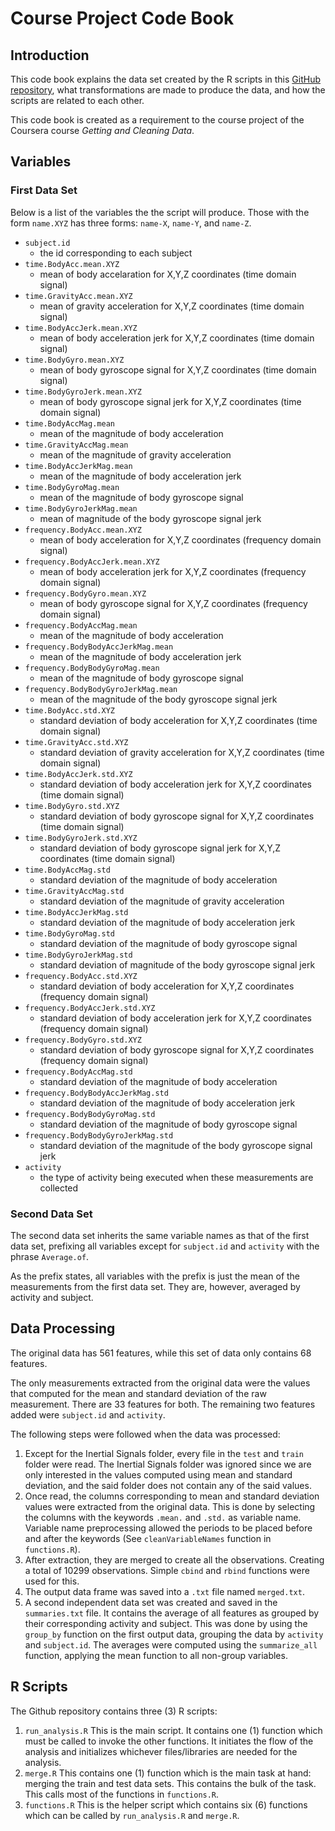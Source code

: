 # Course Project Code Book

## Introduction

This code book explains the data set created by the R scripts in this [GitHub repository](https://github.com/kbppdummy/gcdcourseproject), what transformations are made to produce the data, and how the scripts are related to each other.

This code book is created as a requirement to the course project of the Coursera course _Getting and Cleaning Data_.

## Variables

### First Data Set
Below is a list of the variables the the script will produce. Those with the form `name.XYZ` has three forms: `name-X`, `name-Y`, and `name-Z`.
 - `subject.id`
 	- the id corresponding to each subject
 - `time.BodyAcc.mean.XYZ`
 	- mean of body accelaration for X,Y,Z coordinates (time domain signal)
 - `time.GravityAcc.mean.XYZ`
 	- mean of gravity acceleration for X,Y,Z coordinates (time domain signal)
 - `time.BodyAccJerk.mean.XYZ`
 	- mean of body acceleration jerk for X,Y,Z coordinates (time domain signal)
 - `time.BodyGyro.mean.XYZ`
 	- mean of body gyroscope signal for X,Y,Z coordinates (time domain signal)
 - `time.BodyGyroJerk.mean.XYZ`
 	- mean of body gyroscope signal jerk for X,Y,Z coordinates (time domain signal)
 - `time.BodyAccMag.mean`
 	- mean of the magnitude of body acceleration
 - `time.GravityAccMag.mean`
 	- mean of the magnitude of gravity acceleration
 - `time.BodyAccJerkMag.mean`
 	- mean of the magnitude of body acceleration jerk
 - `time.BodyGyroMag.mean`
 	- mean of the magnitude of body gyroscope signal
 - `time.BodyGyroJerkMag.mean`
 	- mean of magnitude of the body gyroscope signal jerk
 - `frequency.BodyAcc.mean.XYZ`
 	- mean of body acceleration for X,Y,Z coordinates (frequency domain signal)
 - `frequency.BodyAccJerk.mean.XYZ`
 	- mean of body acceleration jerk for X,Y,Z coordinates (frequency domain signal)
 - `frequency.BodyGyro.mean.XYZ`
 	- mean of body gyroscope signal for X,Y,Z coordinates (frequency domain signal)
 - `frequency.BodyAccMag.mean`
 	- mean of the magnitude of body acceleration 
 - `frequency.BodyBodyAccJerkMag.mean`
 	- mean of the magnitude of body acceleration jerk
 - `frequency.BodyBodyGyroMag.mean`
 	- mean of the magnitude of body gyroscope signal
 - `frequency.BodyBodyGyroJerkMag.mean`
 	- mean of the magnitude of the body gyroscope signal jerk
 - `time.BodyAcc.std.XYZ`
 	- standard deviation of body acceleration for X,Y,Z coordinates (time domain signal)
 - `time.GravityAcc.std.XYZ`
 	- standard deviation of gravity acceleration for X,Y,Z coordinates (time domain signal)
 - `time.BodyAccJerk.std.XYZ`
 	- standard deviation of body acceleration jerk for X,Y,Z coordinates (time domain signal)
 - `time.BodyGyro.std.XYZ`
 	- standard deviation of body gyroscope signal for X,Y,Z coordinates (time domain signal)
 - `time.BodyGyroJerk.std.XYZ`
 	- standard deviation of body gyroscope signal jerk for X,Y,Z coordinates (time domain signal)
 - `time.BodyAccMag.std`
 	- standard deviation of the magnitude of body acceleration
 - `time.GravityAccMag.std`
 	- standard deviation of the magnitude of gravity acceleration
 - `time.BodyAccJerkMag.std`
 	- standard deviation of the magnitude of body acceleration jerk
 - `time.BodyGyroMag.std`
 	- standard deviation of the magnitude of body gyroscope signal
 - `time.BodyGyroJerkMag.std`
 	- standard deviation of magnitude of the body gyroscope signal jerk
 - `frequency.BodyAcc.std.XYZ`
 	- standard deviation of body acceleration for X,Y,Z coordinates (frequency domain signal)
 - `frequency.BodyAccJerk.std.XYZ`
 	- standard deviation of body acceleration jerk for X,Y,Z coordinates (frequency domain signal)
 - `frequency.BodyGyro.std.XYZ`
 	- standard deviation of body gyroscope signal for X,Y,Z coordinates (frequency domain signal)
 - `frequency.BodyAccMag.std`
 	- standard deviation of the magnitude of body acceleration
 - `frequency.BodyBodyAccJerkMag.std`
 	- standard deviation of the magnitude of body acceleration jerk
 - `frequency.BodyBodyGyroMag.std`
 	- standard deviation of the magnitude of body gyroscope signal
 - `frequency.BodyBodyGyroJerkMag.std`
 	- standard deviation of the magnitude of the body gyroscope signal jerk
 - `activity`
    - the type of activity being executed when these measurements are collected

### Second Data Set
The second data set inherits the same variable names as that of the first data set, prefixing all variables except for `subject.id` and `activity` with the phrase `Average.of`.

As the prefix states, all variables with the prefix is just the mean of the measurements from the first data set. They are, however, averaged by activity and subject.

## Data Processing

The original data has 561 features, while this set of data only contains 68 features.

The only measurements extracted from the original data were the values that computed for the mean and standard deviation of the raw measurement. There are 33 features for both. The remaining two features added were `subject.id` and `activity`.

The following steps were followed when the data was processed:

1. Except for the Inertial Signals folder, every file in the `test` and `train` folder were read. The Inertial Signals folder was ignored since we are only interested in the values computed using mean and standard deviation, and the said folder does not contain any of the said values.
2. Once read, the columns corresponding to mean and standard deviation values were extracted from the original data. This is done by selecting the columns with the keywords `.mean.` and `.std.` as variable name. Variable name preprocessing allowed the periods to be placed before and after the keywords (See `cleanVariableNames` function in `functions.R`).
3. After extraction, they are merged to create all the observations. Creating a total of 10299 observations. Simple `cbind` and `rbind` functions were used for this.
4. The output data frame was saved into a `.txt` file named `merged.txt`.
5. A second independent data set was created and saved in the `summaries.txt` file. It contains the average of all features as grouped by their corresponding activity and subject. This was done by using the `group_by` function on the first output data, grouping the data by `activity` and `subject.id`. The averages were computed using the `summarize_all` function, applying the mean function to all non-group variables.

## R Scripts

The Github repository contains three (3) R scripts:

1. `run_analysis.R`
	This is the main script. It contains one (1) function which must be called to invoke the other functions.
	It initiates the flow of the analysis and initializes whichever files/libraries are needed for the analysis.
2. `merge.R`
	This contains one (1) function which is the main task at hand: merging the train and test data sets. This contains the bulk of the task. This calls most of the functions in `functions.R`.
3. `functions.R`
	This is the helper script which contains six (6) functions which can be called by `run_analysis.R` and `merge.R`.